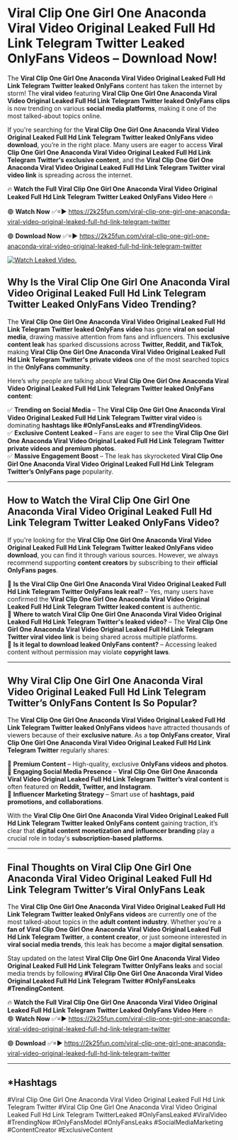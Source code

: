 # Viral Clip One Girl One Anaconda Viral Video Original Leaked Full Hd Link Telegram Twitter Leaked OnlyFans Videos – Download Now!

The **Viral Clip One Girl One Anaconda Viral Video Original Leaked Full Hd Link Telegram Twitter leaked OnlyFans** content has taken the internet by storm! The **viral video** featuring **Viral Clip One Girl One Anaconda Viral Video Original Leaked Full Hd Link Telegram Twitter leaked OnlyFans clips** is now trending on various **social media platforms**, making it one of the most talked-about topics online.  

If you're searching for the **Viral Clip One Girl One Anaconda Viral Video Original Leaked Full Hd Link Telegram Twitter leaked OnlyFans video download**, you’re in the right place. Many users are eager to access **Viral Clip One Girl One Anaconda Viral Video Original Leaked Full Hd Link Telegram Twitter's exclusive content**, and the **Viral Clip One Girl One Anaconda Viral Video Original Leaked Full Hd Link Telegram Twitter viral video link** is spreading across the internet.  

🔥 **Watch the Full Viral Clip One Girl One Anaconda Viral Video Original Leaked Full Hd Link Telegram Twitter Leaked OnlyFans Video Here** 🔥  

🟢 **Watch Now** ✅=► https://2k25fun.com/viral-clip-one-girl-one-anaconda-viral-video-original-leaked-full-hd-link-telegram-twitter

🟢 **Download Now** ✅=► https://2k25fun.com/viral-clip-one-girl-one-anaconda-viral-video-original-leaked-full-hd-link-telegram-twitter

[![Watch Leaked Video.](https://miro.medium.com/v2/resize:fit:828/format:webp/1*cilzJN44JGOrTw9NJCrNHA.gif "Watch Leaked Video")](https://2k25fun.com/viral-clip-one-girl-one-anaconda-viral-video-original-leaked-full-hd-link-telegram-twitter)

## **Why Is the Viral Clip One Girl One Anaconda Viral Video Original Leaked Full Hd Link Telegram Twitter Leaked OnlyFans Video Trending?**  

The **Viral Clip One Girl One Anaconda Viral Video Original Leaked Full Hd Link Telegram Twitter leaked OnlyFans video** has gone **viral on social media**, drawing massive attention from fans and influencers. This **exclusive content leak** has sparked discussions across **Twitter, Reddit, and TikTok**, making **Viral Clip One Girl One Anaconda Viral Video Original Leaked Full Hd Link Telegram Twitter's private videos** one of the most searched topics in the **OnlyFans community**.  

Here’s why people are talking about **Viral Clip One Girl One Anaconda Viral Video Original Leaked Full Hd Link Telegram Twitter leaked OnlyFans content**:  

✅ **Trending on Social Media** – The **Viral Clip One Girl One Anaconda Viral Video Original Leaked Full Hd Link Telegram Twitter viral video** is dominating **hashtags like #OnlyFansLeaks and #TrendingVideos**.  
✅ **Exclusive Content Leaked** – Fans are eager to see the **Viral Clip One Girl One Anaconda Viral Video Original Leaked Full Hd Link Telegram Twitter private videos and premium photos**.  
✅ **Massive Engagement Boost** – The leak has skyrocketed **Viral Clip One Girl One Anaconda Viral Video Original Leaked Full Hd Link Telegram Twitter’s OnlyFans page** popularity.  

---

## **How to Watch the Viral Clip One Girl One Anaconda Viral Video Original Leaked Full Hd Link Telegram Twitter Leaked OnlyFans Video?**  

If you're looking for the **Viral Clip One Girl One Anaconda Viral Video Original Leaked Full Hd Link Telegram Twitter leaked OnlyFans video download**, you can find it through various sources. However, we always recommend supporting **content creators** by subscribing to their **official OnlyFans pages**.  

🔹 **Is the Viral Clip One Girl One Anaconda Viral Video Original Leaked Full Hd Link Telegram Twitter OnlyFans leak real?** – Yes, many users have confirmed the **Viral Clip One Girl One Anaconda Viral Video Original Leaked Full Hd Link Telegram Twitter leaked content** is authentic.  
🔹 **Where to watch Viral Clip One Girl One Anaconda Viral Video Original Leaked Full Hd Link Telegram Twitter's leaked video?** – The **Viral Clip One Girl One Anaconda Viral Video Original Leaked Full Hd Link Telegram Twitter viral video link** is being shared across multiple platforms.  
🔹 **Is it legal to download leaked OnlyFans content?** – Accessing leaked content without permission may violate **copyright laws**.  

---

## **Why Viral Clip One Girl One Anaconda Viral Video Original Leaked Full Hd Link Telegram Twitter’s OnlyFans Content Is So Popular?**  

The **Viral Clip One Girl One Anaconda Viral Video Original Leaked Full Hd Link Telegram Twitter leaked OnlyFans videos** have attracted thousands of viewers because of their **exclusive nature**. As a **top OnlyFans creator**, **Viral Clip One Girl One Anaconda Viral Video Original Leaked Full Hd Link Telegram Twitter** regularly shares:  

📌 **Premium Content** – High-quality, exclusive **OnlyFans videos and photos**.  
📌 **Engaging Social Media Presence** – **Viral Clip One Girl One Anaconda Viral Video Original Leaked Full Hd Link Telegram Twitter’s viral content** is often featured on **Reddit, Twitter, and Instagram**.  
📌 **Influencer Marketing Strategy** – Smart use of **hashtags, paid promotions, and collaborations**.  

With the **Viral Clip One Girl One Anaconda Viral Video Original Leaked Full Hd Link Telegram Twitter leaked OnlyFans content** gaining traction, it’s clear that **digital content monetization and influencer branding** play a crucial role in today's **subscription-based platforms**.  

---

## **Final Thoughts on Viral Clip One Girl One Anaconda Viral Video Original Leaked Full Hd Link Telegram Twitter’s Viral OnlyFans Leak**  

The **Viral Clip One Girl One Anaconda Viral Video Original Leaked Full Hd Link Telegram Twitter leaked OnlyFans videos** are currently one of the most talked-about topics in the **adult content industry**. Whether you're a **fan of Viral Clip One Girl One Anaconda Viral Video Original Leaked Full Hd Link Telegram Twitter**, a **content creator**, or just someone interested in **viral social media trends**, this leak has become a **major digital sensation**.  

Stay updated on the latest **Viral Clip One Girl One Anaconda Viral Video Original Leaked Full Hd Link Telegram Twitter OnlyFans leaks** and social media trends by following **#Viral Clip One Girl One Anaconda Viral Video Original Leaked Full Hd Link Telegram Twitter #OnlyFansLeaks #TrendingContent**.  

🔥 **Watch the Full Viral Clip One Girl One Anaconda Viral Video Original Leaked Full Hd Link Telegram Twitter Leaked OnlyFans Video Here** 🔥  
🟢 **Watch Now** ✅=► https://2k25fun.com/viral-clip-one-girl-one-anaconda-viral-video-original-leaked-full-hd-link-telegram-twitter

🟢 **Download** ✅=► https://2k25fun.com/viral-clip-one-girl-one-anaconda-viral-video-original-leaked-full-hd-link-telegram-twitter

---

## *Hashtags
#Viral Clip One Girl One Anaconda Viral Video Original Leaked Full Hd Link Telegram Twitter #Viral Clip One Girl One Anaconda Viral Video Original Leaked Full Hd Link Telegram TwitterLeaked #OnlyFansLeaked #ViralVideo #TrendingNow #OnlyFansModel #OnlyFansLeaks #SocialMediaMarketing #ContentCreator #ExclusiveContent  